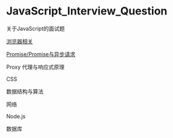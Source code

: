 # JavaScript_Interview_Question
关于JavaScript的面试题

[浏览器相关](https://github.com/fltenwall/JavaScript_Interview_Question/blob/main/notes/浏览器相关.md)


[Promise/Promise与异步请求](https://github.com/fltenwall/JavaScript_Interview_Question/blob/main/notes/Promise与异步请求.md)

Proxy 代理与响应式原理

CSS

数据结构与算法

网络

Node.js

数据库
